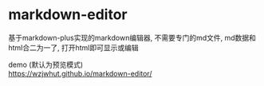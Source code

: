 # markdown-editor
基于markdown-plus实现的markdown编辑器, 不需要专门的md文件, md数据和html合二为一了, 打开html即可显示或编辑

demo (默认为预览模式)    
https://wzjwhut.github.io/markdown-editor/
